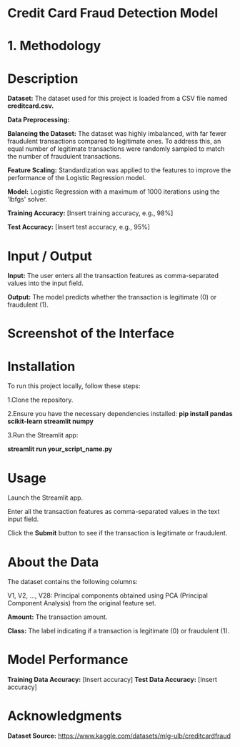# Credit Card Fraud Detection Model

# 1. Methodology


# Description
**Dataset:** The dataset used for this project is loaded from a CSV file named **creditcard.csv.**

**Data Preprocessing:**

**Balancing the Dataset:** The dataset was highly imbalanced, with far fewer fraudulent transactions compared to legitimate ones.
To address this, an equal number of legitimate transactions were randomly sampled to match the number of fraudulent transactions.

**Feature Scaling:** Standardization was applied to the features to improve the performance of the Logistic Regression model.

**Model:** Logistic Regression with a maximum of 1000 iterations using the 'lbfgs' solver.

**Training Accuracy:** [Insert training accuracy, e.g., 98%]

**Test Accuracy:** [Insert test accuracy, e.g., 95%]

# Input / Output

**Input:** The user enters all the transaction features as comma-separated values into the input field.

**Output:** The model predicts whether the transaction is legitimate (0) or fraudulent (1).

# Screenshot of the Interface


#  Installation
To run this project locally, follow these steps:

1.Clone the repository.

2.Ensure you have the necessary dependencies installed:
**pip install pandas scikit-learn streamlit numpy**

3.Run the Streamlit app:

**streamlit run your_script_name.py**

# Usage
Launch the Streamlit app.

Enter all the transaction features as comma-separated values in the text input field.

Click the **Submit** button to see if the transaction is legitimate or fraudulent.

# About the Data
The dataset contains the following columns:

V1, V2, ..., V28: Principal components obtained using PCA (Principal Component Analysis) from the original feature set.

**Amount:** The transaction amount.

**Class:** The label indicating if a transaction is legitimate (0) or fraudulent (1).

# Model Performance
**Training Data Accuracy:** [Insert accuracy]
**Test Data Accuracy:** [Insert accuracy]

# Acknowledgments

**Dataset Source:** https://www.kaggle.com/datasets/mlg-ulb/creditcardfraud
